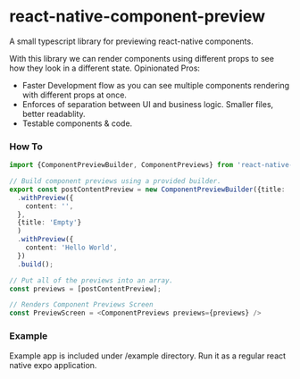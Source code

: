 # react-native-component-preview
A small typescript library for previewing react-native components. 

With this library we can render components using different props to see how they look in a different state. Opinionated Pros:
- Faster Development flow as you can see multiple components rendering with different props at once.
- Enforces of separation between UI and business logic. Smaller files, better readablity.
- Testable components & code.

### How To

```ts
import {ComponentPreviewBuilder, ComponentPreviews} from 'react-native-component-preview';

// Build component previews using a provided builder.
export const postContentPreview = new ComponentPreviewBuilder({title: 'Post', component: PostContent})
  .withPreview({
    content: '',
  },
  {title: 'Empty'}
  )
  .withPreview({
    content: 'Hello World',
  })
  .build();

// Put all of the previews into an array.
const previews = [postContentPreview];

// Renders Component Previews Screen
const PreviewScreen = <ComponentPreviews previews={previews} />
```

### Example

Example app is included under /example directory. Run it as a regular react native expo application.

